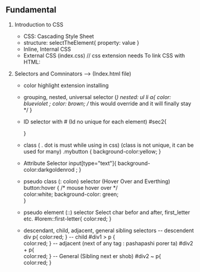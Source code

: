 ## Fundamental
1. Introduction to CSS
    - CSS: Cascading Style Sheet
    - structure:
        selectTheElement{
            property: value
        }
    - Inline, Internal CSS
    - External CSS (index.css)      // css extension needs
        To link CSS with HTML: <link rel="stylesheet" href="index.css">

2. Selectors and Comninators --> (Index.html file)
    - color highlight extension installing
    - grouping, nested, universal selector (*)
        nested:
        ul li a{
            color: blueviolet ;
            color: brown;           /* this would override and it will finally stay */
        }
    - ID selector with # (Id no unique for each element)
        #sec2{

        }
    - class ( . dot is must while using in css) (class is not unique, it can be used for many)
        .mybutton {
            background-color:yellow;
        }
    - Attribute Selector
        input[type="text"]{                     <!--tag[attribute]-->
            background-color:darkgoldenrod ;
        }
    - pseudo class (: colon) selector (Hover Over and Everthing)
        button:hover {                   /* mouse hover over */      
            color:white; 
            background-color: green;      
        }
    - pseudo element (::) selector
        Select char befor and after, first_letter etc.
        #lorem::first-letter{
            color:red;
        }
    - descendant, child, adjacent, general sibling selectors
        -- descendent
            div p{
                color:red;
            }
        -- child            <!-- only direct child symbol ( > ) -->
            #div1 > p {             
                color:red;
            }
        -- adjacent (next of any tag : pashapashi porer ta)
            #div2 + p{    
                color:red;
            }
        -- General (Sibling next er shob)
            #div2 ~ p{    
                color:red;
            }





